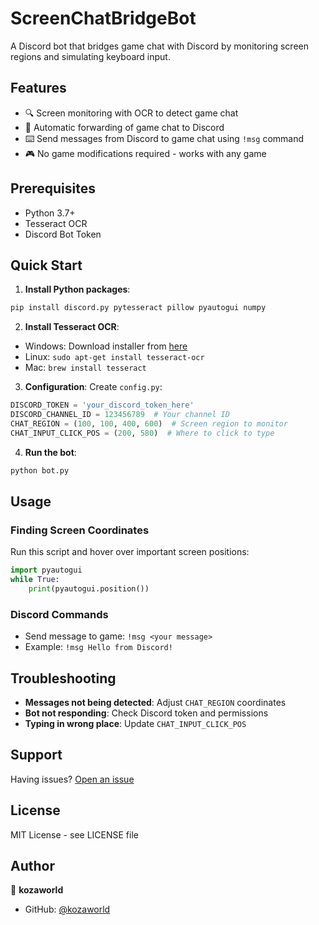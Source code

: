 # ScreenChatBridgeBot

A Discord bot that bridges game chat with Discord by monitoring screen regions and simulating keyboard input.

## Features

- 🔍 Screen monitoring with OCR to detect game chat
- 💬 Automatic forwarding of game chat to Discord
- ⌨️ Send messages from Discord to game chat using `!msg` command
- 🎮 No game modifications required - works with any game

## Prerequisites

- Python 3.7+
- Tesseract OCR
- Discord Bot Token

## Quick Start

1. **Install Python packages**:
```sh
pip install discord.py pytesseract pillow pyautogui numpy
```

2. **Install Tesseract OCR**:
- Windows: Download installer from [here](https://github.com/UB-Mannheim/tesseract/wiki)
- Linux: `sudo apt-get install tesseract-ocr`
- Mac: `brew install tesseract`

3. **Configuration**:
Create `config.py`:
```python
DISCORD_TOKEN = 'your_discord_token_here'
DISCORD_CHANNEL_ID = 123456789  # Your channel ID
CHAT_REGION = (100, 100, 400, 600)  # Screen region to monitor
CHAT_INPUT_CLICK_POS = (200, 580)  # Where to click to type
```

4. **Run the bot**:
```sh
python bot.py
```

## Usage

### Finding Screen Coordinates

Run this script and hover over important screen positions:
```python
import pyautogui
while True:
    print(pyautogui.position())
```

### Discord Commands

- Send message to game: `!msg <your message>`
- Example: `!msg Hello from Discord!`

## Troubleshooting

- **Messages not being detected**: Adjust `CHAT_REGION` coordinates
- **Bot not responding**: Check Discord token and permissions
- **Typing in wrong place**: Update `CHAT_INPUT_CLICK_POS`

## Support

Having issues? [Open an issue](https://github.com/kozaworld/ScreenChatBridgeBot/issues/new)

## License

MIT License - see LICENSE file

## Author

👤 **kozaworld**

* GitHub: [@kozaworld](https://github.com/kozaworld)
